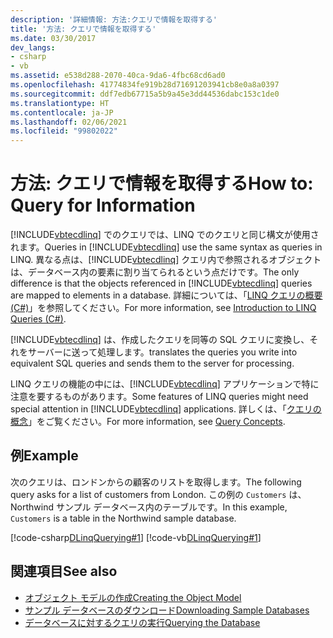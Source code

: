 ```yaml
---
description: '詳細情報: 方法:クエリで情報を取得する'
title: '方法: クエリで情報を取得する'
ms.date: 03/30/2017
dev_langs:
- csharp
- vb
ms.assetid: e538d288-2070-40ca-9da6-4fbc68cd6ad0
ms.openlocfilehash: 41774834fe919b28d71691203941cb8e0a8a0397
ms.sourcegitcommit: ddf7edb67715a5b9a45e3dd44536dabc153c1de0
ms.translationtype: HT
ms.contentlocale: ja-JP
ms.lasthandoff: 02/06/2021
ms.locfileid: "99802022"
---
```

# <a name="how-to-query-for-information"></a><span data-ttu-id="6e2ed-103">方法: クエリで情報を取得する</span><span class="sxs-lookup"><span data-stu-id="6e2ed-103">How to: Query for Information</span></span>

<span data-ttu-id="6e2ed-104">[!INCLUDE[vbtecdlinq](../../../../../../includes/vbtecdlinq-md.md)] でのクエリでは、LINQ でのクエリと同じ構文が使用されます。</span><span class="sxs-lookup"><span data-stu-id="6e2ed-104">Queries in [!INCLUDE[vbtecdlinq](../../../../../../includes/vbtecdlinq-md.md)] use the same syntax as queries in LINQ.</span></span> <span data-ttu-id="6e2ed-105">異なる点は、[!INCLUDE[vbtecdlinq](../../../../../../includes/vbtecdlinq-md.md)] クエリ内で参照されるオブジェクトは、データベース内の要素に割り当てられるという点だけです。</span><span class="sxs-lookup"><span data-stu-id="6e2ed-105">The only difference is that the objects referenced in [!INCLUDE[vbtecdlinq](../../../../../../includes/vbtecdlinq-md.md)] queries are mapped to elements in a database.</span></span> <span data-ttu-id="6e2ed-106">詳細については、「[LINQ クエリの概要 (C#)](../../../../../csharp/programming-guide/concepts/linq/introduction-to-linq-queries.md)」を参照してください。</span><span class="sxs-lookup"><span data-stu-id="6e2ed-106">For more information, see [Introduction to LINQ Queries (C#)](../../../../../csharp/programming-guide/concepts/linq/introduction-to-linq-queries.md).</span></span>  
  
 [!INCLUDE[vbtecdlinq](../../../../../../includes/vbtecdlinq-md.md)] <span data-ttu-id="6e2ed-107">は、作成したクエリを同等の SQL クエリに変換し、それをサーバーに送って処理します。</span><span class="sxs-lookup"><span data-stu-id="6e2ed-107">translates the queries you write into equivalent SQL queries and sends them to the server for processing.</span></span>  
  
 <span data-ttu-id="6e2ed-108">LINQ クエリの機能の中には、[!INCLUDE[vbtecdlinq](../../../../../../includes/vbtecdlinq-md.md)] アプリケーションで特に注意を要するものがあります。</span><span class="sxs-lookup"><span data-stu-id="6e2ed-108">Some features of LINQ queries might need special attention in [!INCLUDE[vbtecdlinq](../../../../../../includes/vbtecdlinq-md.md)] applications.</span></span> <span data-ttu-id="6e2ed-109">詳しくは、「[クエリの概念](query-concepts.md)」をご覧ください。</span><span class="sxs-lookup"><span data-stu-id="6e2ed-109">For more information, see [Query Concepts](query-concepts.md).</span></span>  
  
## <a name="example"></a><span data-ttu-id="6e2ed-110">例</span><span class="sxs-lookup"><span data-stu-id="6e2ed-110">Example</span></span>  

 <span data-ttu-id="6e2ed-111">次のクエリは、ロンドンからの顧客のリストを取得します。</span><span class="sxs-lookup"><span data-stu-id="6e2ed-111">The following query asks for a list of customers from London.</span></span> <span data-ttu-id="6e2ed-112">この例の `Customers` は、Northwind サンプル データベース内のテーブルです。</span><span class="sxs-lookup"><span data-stu-id="6e2ed-112">In this example, `Customers` is a table in the Northwind sample database.</span></span>  
  
 [!code-csharp[DLinqQuerying#1](../../../../../../samples/snippets/csharp/VS_Snippets_Data/DLinqQuerying/cs/Program.cs#1)]
 [!code-vb[DLinqQuerying#1](../../../../../../samples/snippets/visualbasic/VS_Snippets_Data/DLinqQuerying/vb/Module1.vb#1)]  
  
## <a name="see-also"></a><span data-ttu-id="6e2ed-113">関連項目</span><span class="sxs-lookup"><span data-stu-id="6e2ed-113">See also</span></span>

- [<span data-ttu-id="6e2ed-114">オブジェクト モデルの作成</span><span class="sxs-lookup"><span data-stu-id="6e2ed-114">Creating the Object Model</span></span>](creating-the-object-model.md)
- [<span data-ttu-id="6e2ed-115">サンプル データベースのダウンロード</span><span class="sxs-lookup"><span data-stu-id="6e2ed-115">Downloading Sample Databases</span></span>](downloading-sample-databases.md)
- [<span data-ttu-id="6e2ed-116">データベースに対するクエリの実行</span><span class="sxs-lookup"><span data-stu-id="6e2ed-116">Querying the Database</span></span>](querying-the-database.md)
